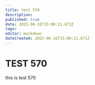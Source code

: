 ```yaml
---
title: test 570
description: 
published: true
date: 2025-06-16T15:00:11.671Z
tags: 
editor: markdown
dateCreated: 2025-06-16T15:00:11.671Z
---
```


# TEST 570
this is test 570
